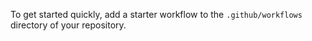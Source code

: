 To get started quickly, add a starter workflow to the `.github/workflows` directory of your repository.
